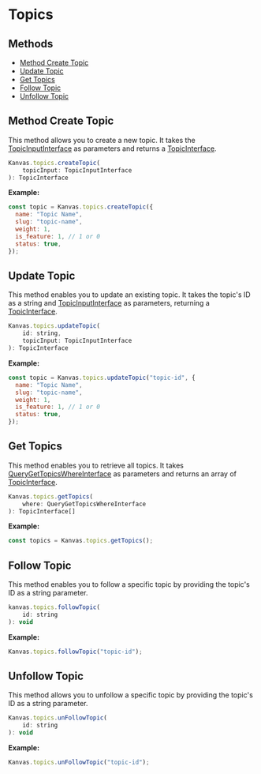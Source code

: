 # Topics

## Methods
- [Method Create Topic](#method-create-topic)
- [Update Topic](#update-topic)
- [Get Topics](#get-topics)
- [Follow Topic](#follow-topic)
- [Unfollow Topic](#unfollow-topic)

## Method Create Topic

This method allows you to create a new topic. It takes the [TopicInputInterface](https://github.com/bakaphp/kanvas-core-js/blob/main/src/types/topics.ts#L14) as parameters and returns a [TopicInterface](https://github.com/bakaphp/kanvas-core-js/blob/main/src/types/topics.ts#L3).

```js
Kanvas.topics.createTopic(
    topicInput: TopicInputInterface
): TopicInterface
```

**Example:**

```js
const topic = Kanvas.topics.createTopic({
  name: "Topic Name",
  slug: "topic-name",
  weight: 1,
  is_feature: 1, // 1 or 0
  status: true,
});
```

## Update Topic

This method enables you to update an existing topic. It takes the topic's ID as a string and [TopicInputInterface](https://github.com/bakaphp/kanvas-core-js/blob/main/src/types/topics.ts#L14) as parameters, returning a [TopicInterface](https://github.com/bakaphp/kanvas-core-js/blob/main/src/types/topics.ts#L3).
```js
Kanvas.topics.updateTopic(
    id: string,
    topicInput: TopicInputInterface
): TopicInterface
```

**Example:**

```js
const topic = Kanvas.topics.updateTopic("topic-id", {
  name: "Topic Name",
  slug: "topic-name",
  weight: 1,
  is_feature: 1, // 1 or 0
  status: true,
});
```

## Get Topics

This method enables you to retrieve all topics. It takes [QueryGetTopicsWhereInterface](https://github.com/bakaphp/kanvas-core-js/blob/main/src/types/topics.ts#L22) as parameters and returns an array of [TopicInterface](https://github.com/bakaphp/kanvas-core-js/blob/main/src/types/topics.ts#L3).
```js
Kanvas.topics.getTopics(
    where: QueryGetTopicsWhereInterface
): TopicInterface[]
```

**Example:**

```js
const topics = Kanvas.topics.getTopics();
```

## Follow Topic

This method enables you to follow a specific topic by providing the topic's ID as a string parameter.

```js
kanvas.topics.followTopic(
    id: string
): void
```

**Example:**

```js
Kanvas.topics.followTopic("topic-id");
```

## Unfollow Topic

This method allows you to unfollow a specific topic by providing the topic's ID as a string parameter.

```js
Kanvas.topics.unFollowTopic(
    id: string
): void
```

**Example:**

```js
Kanvas.topics.unFollowTopic("topic-id");
```
